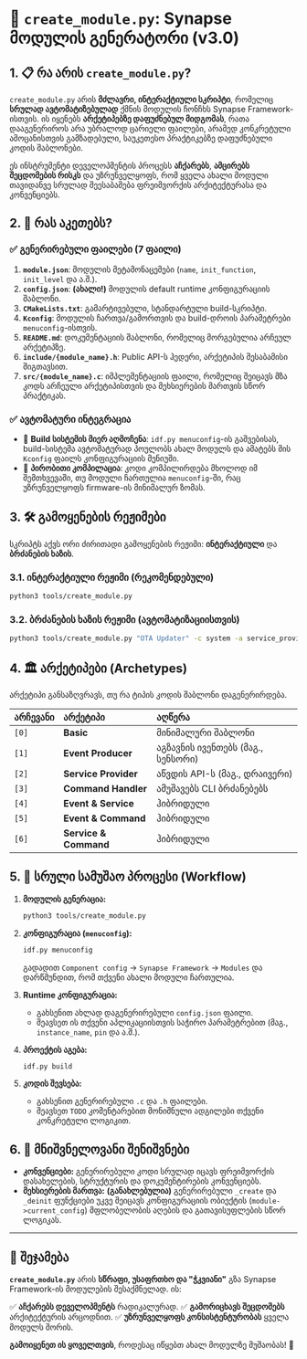 # 🚀 `create_module.py`: Synapse მოდულის გენერატორი (v3.0)

## 1. 📋 რა არის `create_module.py`?

`create_module.py` არის **მძლავრი, ინტერაქტიული სკრიპტი**, რომელიც **სრულად ავტომატიზებულად** ქმნის მოდულის ჩონჩხს Synapse Framework-ისთვის. ის იყენებს **არქეტიპებზე დაფუძნებულ მიდგომას**, რათა დააგენერიროს არა უბრალოდ ცარიელი ფაილები, არამედ კონკრეტული ამოცანისთვის გამზადებული, საუკეთესო პრაქტიკებზე დაფუძნებული კოდის შაბლონები.

ეს ინსტრუმენტი დეველოპმენტის პროცესს **აჩქარებს**, **ამცირებს შეცდომების რისკს** და უზრუნველყოფს, რომ ყველა ახალი მოდული თავიდანვე სრულად შეესაბამება ფრეიმვორქის არქიტექტურასა და კონვენციებს.

## 2. 🎯 რას აკეთებს?

### ✅ გენერირებული ფაილები (7 ფაილი)

1. **`module.json`**: მოდულის მეტამონაცემები (`name`, `init_function`, `init_level` და ა.შ.).
2. **`config.json`**: **(ახალი!)** მოდულის default runtime კონფიგურაციის შაბლონი.
3. **`CMakeLists.txt`**: გამარტივებული, სტანდარტული build-სკრიპტი.
4. **`Kconfig`**: მოდულის ჩართვა/გამორთვის და build-დროის პარამეტრები `menuconfig`-ისთვის.
5. **`README.md`**: დოკუმენტაციის შაბლონი, რომელიც მორგებულია არჩეულ არქეტიპზე.
6. **`include/{module_name}.h`**: Public API-ს ჰედერი, არქეტიპის შესაბამისი შიგთავსით.
7. **`src/{module_name}.c`**: იმპლემენტაციის ფაილი, რომელიც შეიცავს მზა კოდს არჩეული არქეტიპისთვის და მეხსიერების მართვის სწორ პრაქტიკას.

### ✅ ავტომატური ინტეგრაცია

- 🔧 **Build სისტემის მიერ აღმოჩენა**: `idf.py menuconfig`-ის გაშვებისას, build-სისტემა ავტომატურად პოულობს ახალ მოდულს და ამატებს მის `Kconfig` ფაილს კონფიგურაციის მენიუში.
- 🔧 **პირობითი კომპილაცია**: კოდი კომპილირდება მხოლოდ იმ შემთხვევაში, თუ მოდული ჩართულია `menuconfig`-ში, რაც უზრუნველყოფს firmware-ის მინიმალურ ზომას.

## 3. 🛠️ გამოყენების რეჟიმები

სკრიპტს აქვს ორი ძირითადი გამოყენების რეჟიმი: **ინტერაქტიული** და **ბრძანების ხაზის**.

### 3.1. ინტერაქტიული რეჟიმი (რეკომენდებული)

```bash
python3 tools/create_module.py
```

### 3.2. ბრძანების ხაზის რეჟიმი (ავტომატიზაციისთვის)

```bash
python3 tools/create_module.py "OTA Updater" -c system -a service_provider -d "Handles Over-the-Air updates" --init_level 50 --deps "esp_http_client,esp_https_ota"
```

## 4. 🏛️ არქეტიპები (Archetypes)

არქეტიპი განსაზღვრავს, თუ რა ტიპის კოდის შაბლონი დაგენერირდება.

| არჩევანი | არქეტიპი | აღწერა |
| :--- | :--- | :--- |
| `[0]` | **Basic** | მინიმალური შაბლონი |
| `[1]` | **Event Producer** | აგზავნის ივენთებს (მაგ., სენსორი) |
| `[2]` | **Service Provider** | აწვდის API-ს (მაგ., დრაივერი) |
| `[3]` | **Command Handler** | ამუშავებს CLI ბრძანებებს |
| `[4]` | **Event & Service** | ჰიბრიდული |
| `[5]` | **Event & Command** | ჰიბრიდული |
| `[6]` | **Service & Command** | ჰიბრიდული |

## 5. 🔄 სრული სამუშაო პროცესი (Workflow)

1. **მოდულის გენერაცია:**

    ```bash
    python3 tools/create_module.py
    ```

2. **კონფიგურაცია (`menuconfig`):**

    ```bash
    idf.py menuconfig
    ```

    გადადით `Component config` -> `Synapse Framework` -> `Modules` და დარწმუნდით, რომ თქვენი ახალი მოდული ჩართულია.

3. **Runtime კონფიგურაცია:**
    - გახსენით ახლად დაგენერირებული `config.json` ფაილი.
    - შეავსეთ ის თქვენი აპლიკაციისთვის საჭირო პარამეტრებით (მაგ., `instance_name`, `pin` და ა.შ.).

4. **პროექტის აგება:**

    ```bash
    idf.py build
    ```

5. **კოდის შევსება:**
    - გახსენით გენერირებული `.c` და `.h` ფაილები.
    - შეავსეთ `TODO` კომენტარებით მონიშნული ადგილები თქვენი კონკრეტული ლოგიკით.

## 6. 🚨 მნიშვნელოვანი შენიშვნები

- **კონვენციები:** გენერირებული კოდი სრულად იცავს ფრეიმვორქის დასახელების, სტრუქტურის და დოკუმენტირების კონვენციებს.
- **მეხსიერების მართვა:** **(განახლებულია)** გენერირებული `_create` და `_deinit` ფუნქციები უკვე შეიცავს კონფიგურაციის ობიექტის (`module->current_config`) მფლობელობის აღების და გათავისუფლების სწორ ლოგიკას.

---

## 🎯 შეჯამება

**`create_module.py`** არის **სწრაფი, უსაფრთხო და "ჭკვიანი"** გზა Synapse Framework-ის მოდულების შესაქმნელად. ის:

✅ **აჩქარებს დეველოპმენტს** რადიკალურად.
✅ **გამორიცხავს შეცდომებს** არქიტექტურის არცოდნით.
✅ **უზრუნველყოფს კონსისტენტურობას** ყველა მოდულს შორის.

**გამოიყენეთ ის ყოველთვის**, როდესაც იწყებთ ახალ მოდულზე მუშაობას! 🚀
